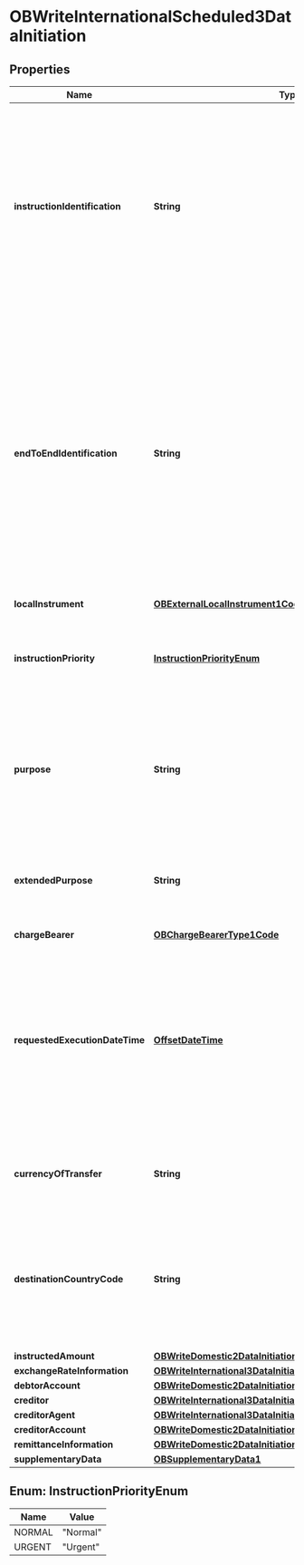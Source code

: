 # OBWriteInternationalScheduled3DataInitiation

## Properties
Name | Type | Description | Notes
------------ | ------------- | ------------- | -------------
**instructionIdentification** | **String** | Unique identification as assigned by an instructing party for an instructed party to unambiguously identify the instruction. Usage: the  instruction identification is a point to point reference that can be used between the instructing party and the instructed party to refer to the individual instruction. It can be included in several messages related to the instruction. | 
**endToEndIdentification** | **String** | Unique identification assigned by the initiating party to unambiguously identify the transaction. This identification is passed on, unchanged, throughout the entire end-to-end chain. Usage: The end-to-end identification can be used for reconciliation or to link tasks relating to the transaction. It can be included in several messages related to the transaction. OB: The Faster Payments Scheme can only access 31 characters for the EndToEndIdentification field. |  [optional]
**localInstrument** | [**OBExternalLocalInstrument1Code**](OBExternalLocalInstrument1Code.md) |  |  [optional]
**instructionPriority** | [**InstructionPriorityEnum**](#InstructionPriorityEnum) | Indicator of the urgency or order of importance that the instructing party would like the instructed party to apply to the processing of the instruction. |  [optional]
**purpose** | **String** | Specifies the external purpose code in the format of character string with a maximum length of 4 characters. The list of valid codes is an external code list published separately. External code sets can be downloaded from www.iso20022.org. |  [optional]
**extendedPurpose** | **String** | Specifies the purpose of an international payment, when there is no corresponding 4 character code available in the ISO20022 list of Purpose Codes. |  [optional]
**chargeBearer** | [**OBChargeBearerType1Code**](OBChargeBearerType1Code.md) |  |  [optional]
**requestedExecutionDateTime** | [**OffsetDateTime**](OffsetDateTime.md) | Date at which the initiating party requests the clearing agent to process the payment.  Usage: This is the date on which the debtor&#x27;s account is to be debited.All dates in the JSON payloads are represented in ISO 8601 date-time format.  All date-time fields in responses must include the timezone. An example is below: 2017-04-05T10:43:07+00:00 | 
**currencyOfTransfer** | **String** | Specifies the currency of the to be transferred amount, which is different from the currency of the debtor&#x27;s account. | 
**destinationCountryCode** | **String** | Country in which Credit Account is domiciled. Code to identify a country, a dependency, or another area of particular geopolitical interest, on the basis of country names obtained from the United Nations (ISO 3166, Alpha-2 code). |  [optional]
**instructedAmount** | [**OBWriteDomestic2DataInitiationInstructedAmount**](OBWriteDomestic2DataInitiationInstructedAmount.md) |  | 
**exchangeRateInformation** | [**OBWriteInternational3DataInitiationExchangeRateInformation**](OBWriteInternational3DataInitiationExchangeRateInformation.md) |  |  [optional]
**debtorAccount** | [**OBWriteDomestic2DataInitiationDebtorAccount**](OBWriteDomestic2DataInitiationDebtorAccount.md) |  |  [optional]
**creditor** | [**OBWriteInternational3DataInitiationCreditor**](OBWriteInternational3DataInitiationCreditor.md) |  |  [optional]
**creditorAgent** | [**OBWriteInternational3DataInitiationCreditorAgent**](OBWriteInternational3DataInitiationCreditorAgent.md) |  |  [optional]
**creditorAccount** | [**OBWriteDomestic2DataInitiationCreditorAccount**](OBWriteDomestic2DataInitiationCreditorAccount.md) |  | 
**remittanceInformation** | [**OBWriteDomestic2DataInitiationRemittanceInformation**](OBWriteDomestic2DataInitiationRemittanceInformation.md) |  |  [optional]
**supplementaryData** | [**OBSupplementaryData1**](OBSupplementaryData1.md) |  |  [optional]

<a name="InstructionPriorityEnum"></a>
## Enum: InstructionPriorityEnum
Name | Value
---- | -----
NORMAL | &quot;Normal&quot;
URGENT | &quot;Urgent&quot;
